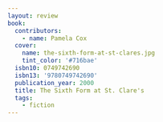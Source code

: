 ```yaml
---
layout: review
book:
  contributors:
    - name: Pamela Cox
  cover:
    name: the-sixth-form-at-st-clares.jpg
    tint_color: '#716bae'
  isbn10: 0749742690
  isbn13: '9780749742690'
  publication_year: 2000
  title: The Sixth Form at St. Clare's
  tags:
    - fiction
---
```

